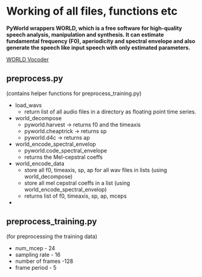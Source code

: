 # Working of all files, functions etc
**PyWorld wrappers WORLD, which is a free software for high-quality speech analysis, manipulation and synthesis. It can estimate fundamental frequency (F0), aperiodicity and spectral envelope and also generate the speech like input speech with only estimated parameters.**

[WORLD Vocoder](https://github.com/mmorise/World)

## preprocess.py
(contains helper functions for preprocess_training.py)

- load_wavs
    - return list of all audio files in a directory as floating point time series.
- world_decompose
    - pyworld.harvest    -> returns f0 and the timeaxis
    - pyworld.cheaptrick -> returns sp
    - pyworld.d4c        -> returns ap
- world_encode_spectral_envelop
    - pyworld.code_spectral_envelope
    - returns the Mel-cepstral coeffs
- world_encode_data
    - store all f0, timeaxis, sp, ap for all wav files in lists (using world_decompose)
    - store all mel cepstral coeffs in a list (using world_encode_spectral_envelop)
    - returns list of f0, timeaxis, sp, ap, mceps
-

## preprocess_training.py
(for preprocessing the training data)
- num_mcep - 24
- sampling rate - 16
- number of frames -128
- frame period - 5


